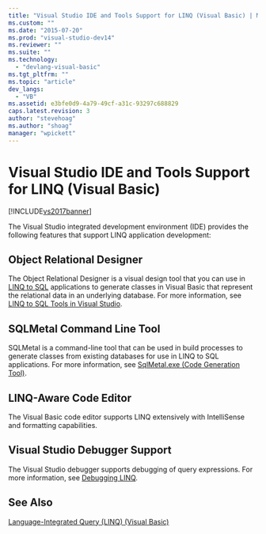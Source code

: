 ```yaml
---
title: "Visual Studio IDE and Tools Support for LINQ (Visual Basic) | Microsoft Docs"
ms.custom: ""
ms.date: "2015-07-20"
ms.prod: "visual-studio-dev14"
ms.reviewer: ""
ms.suite: ""
ms.technology: 
  - "devlang-visual-basic"
ms.tgt_pltfrm: ""
ms.topic: "article"
dev_langs: 
  - "VB"
ms.assetid: e3bfe0d9-4a79-49cf-a31c-93297c688829
caps.latest.revision: 3
author: "stevehoag"
ms.author: "shoag"
manager: "wpickett"
---
```

# Visual Studio IDE and Tools Support for LINQ (Visual Basic)
[!INCLUDE[vs2017banner](../../../../includes/vs2017banner.md)]

The Visual Studio integrated development environment (IDE) provides the following features that support LINQ application development:  
  
## Object Relational Designer  
 The Object Relational Designer is a visual design tool that you can use in [LINQ to SQL](../Topic/LINQ%20to%20SQL.md) applications to generate classes in Visual Basic that represent the relational data in an underlying database. For more information, see [LINQ to SQL Tools in Visual Studio](/visual-studio/data-tools/linq-to-sql-tools-in-visual-studio2).  
  
## SQLMetal Command Line Tool  
 SQLMetal is a command-line tool that can be used in build processes to generate classes from existing databases for use in LINQ to SQL  applications. For more information, see [SqlMetal.exe (Code Generation Tool)](../Topic/SqlMetal.exe%20\(Code%20Generation%20Tool\).md).  
  
## LINQ-Aware Code Editor  
 The Visual Basic code editor supports LINQ extensively with IntelliSense and formatting capabilities.  
  
## Visual Studio Debugger Support  
 The Visual Studio debugger supports debugging of query expressions. For more information, see [Debugging LINQ](/visual-studio/debugger/debugging-linq).  
  
## See Also  
 [Language-Integrated Query (LINQ) (Visual Basic)](../../../../visual-basic/programming-guide/concepts/linq/index.md)